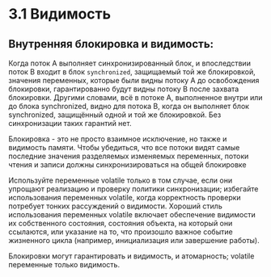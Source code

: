 # 3.1 Видимость
## Внутренняя блокировка и видимость:
Когда поток A выполняет синхронизированный блок, и впоследствии поток B входит в блок `synchronized`, защищаемый той же блокировкой, значения переменных, которые были видны потоку A до освобождения блокировки, гарантированно будут видны потоку B после захвата блокировки. 
Другими словами, всё в потоке A, выполненное внутри или до блока synchronized, видно для потока B, когда он выполняет блок synchronized, защищённый одной и той же блокировкой. Без синхронизации таких гарантий нет.

Блокировка - это не просто взаимное исключение, но также и видимость памяти. Чтобы убедиться, что все потоки видят самые последние значения разделяемых изменяемых переменных, потоки чтения и записи должны синхронизироваться на общей блокировке

Используйте переменные volatile только в том случае, если они упрощают реализацию и проверку политики синхронизации; избегайте использования переменных volatile, когда корректность проверки потребует тонких рассуждений о видимости. Хороший стиль использования переменных volatile включает обеспечение видимости их собственного состояния, состояния объекта, на который они ссылаются, или указание на то, что произошло важное событие жизненного цикла (например, инициализация или завершение работы).

Блокировки могут гарантировать и видимость, и атомарность; volatile переменные только видимость.